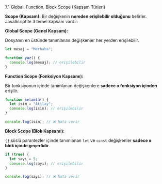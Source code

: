 7.1 Global, Function, Block Scope (Kapsam Türleri)

**Scope (Kapsam)**: Bir değişkenin **nereden erişilebilir olduğunu** belirler. JavaScript’te 3 temel kapsam vardır:

**Global Scope (Genel Kapsam):**

Dosyanın en üstünde tanımlanan değişkenler her yerden erişilebilir.

```jsx
let mesaj = "Merhaba";

function yaz() {
  console.log(mesaj); // erişilebilir
}
```

**Function Scope (Fonksiyon Kapsamı):**

Bir fonksiyonun içinde tanımlanan değişkenlere **sadece o fonksiyon içinden** erişilir.

```jsx
function selamla() {
  let isim = "Atılay";
  console.log(isim); // erişilebilir
}

console.log(isim); // ❌ hata verir
```

**Block Scope (Blok Kapsamı):**

`{}` süslü parantezler içinde tanımlanan `let` ve `const` değişkenler **sadece o blok içinde geçerlidir**.

```jsx
if (true) {
  let sayı = 5;
  console.log(sayı); // erişilebilir
}

console.log(sayı); // ❌ hata verir
```
